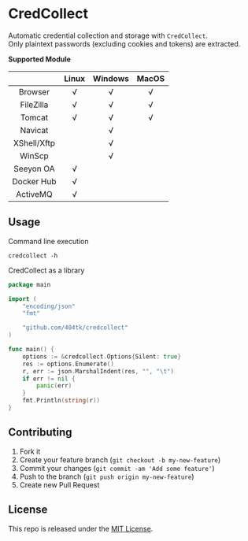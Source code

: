 CredCollect
===========

Automatic credential collection and storage with `CredCollect`.  
Only plaintext passwords (excluding cookies and tokens) are extracted.

**Supported Module**

|				| Linux |Windows| MacOS	|
| :-----------: | :--:	| :--:	| :--:	|
|	Browser		|	√ 	|	√	|	√	|
|	FileZilla	|	√	|	√	|	√	|
|	Tomcat		|	√   |	√	|	√	|
|	Navicat		|	    |	√	|		|
|	XShell/Xftp	|	    |	√	|		|
|	WinScp		|		|	√	|		|
|	Seeyon OA	|	√	|		|		|
|	Docker Hub	|	√	|		|		|
|	ActiveMQ	|	√	|		|		|

Usage
-----
Command line execution
```shell
credcollect -h
```

CredCollect as a library  
```go
package main

import (
	"encoding/json"
	"fmt"

	"github.com/404tk/credcollect"
)

func main() {
	options := &credcollect.Options{Silent: true}
	res := options.Enumerate()
	r, err := json.MarshalIndent(res, "", "\t")
	if err != nil {
		panic(err)
	}
	fmt.Println(string(r))
}
```

Contributing
------------

1.  Fork it
2.  Create your feature branch (`git checkout -b my-new-feature`)
3.  Commit your changes (`git commit -am 'Add some feature'`)
4.  Push to the branch (`git push origin my-new-feature`)
5.  Create new Pull Request

License
-------

This repo is released under the [MIT License](http://www.opensource.org/licenses/MIT).